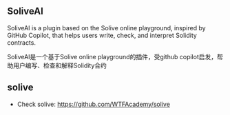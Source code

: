 ## SoliveAI

SoliveAI is a plugin based on the Solive online playground, inspired by GitHub Copilot, that helps users write, check, and interpret Solidity contracts.

SoliveAI是一个基于Solive online playground的插件，受github copilot启发，帮助用户编写、检查和解释Solidity合约

## solive
- Check solive: https://github.com/WTFAcademy/solive



